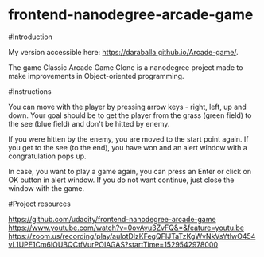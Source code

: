 frontend-nanodegree-arcade-game
===============================


#Introduction

My version accessible here: https://daraballa.github.io/Arcade-game/.

The game Classic Arcade Game Clone is a nanodegree project made to make improvements in Object-oriented programming. 

#Instructions

You can move with the player by pressing arrow keys - right, left, up and down. Your goal should be to get the player from the grass (green field) to the see (blue field) and don't be hitted by enemy. 

If you were hitten by the enemy, you are moved to the start point again. If you get to the see (to the end), you have won and an alert window with a congratulation pops up. 

In case, you want to play a game again, you can press an Enter or click on OK button in alert window. If you do not want continue, just close the window with the game.

#Project resources

https://github.com/udacity/frontend-nanodegree-arcade-game
https://www.youtube.com/watch?v=0ovAyu3ZvFQ&=&feature=youtu.be
https://zoom.us/recording/play/aulotDlzKFegQFIJTaTzKgWvNkVsYtlwO454vL1UPE1Cm6lOUBQCtfVurPOIAGAS?startTime=1529542978000